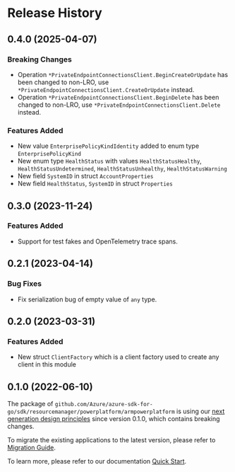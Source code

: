 # Release History

## 0.4.0 (2025-04-07)
### Breaking Changes

- Operation `*PrivateEndpointConnectionsClient.BeginCreateOrUpdate` has been changed to non-LRO, use `*PrivateEndpointConnectionsClient.CreateOrUpdate` instead.
- Operation `*PrivateEndpointConnectionsClient.BeginDelete` has been changed to non-LRO, use `*PrivateEndpointConnectionsClient.Delete` instead.

### Features Added

- New value `EnterprisePolicyKindIdentity` added to enum type `EnterprisePolicyKind`
- New enum type `HealthStatus` with values `HealthStatusHealthy`, `HealthStatusUndetermined`, `HealthStatusUnhealthy`, `HealthStatusWarning`
- New field `SystemID` in struct `AccountProperties`
- New field `HealthStatus`, `SystemID` in struct `Properties`


## 0.3.0 (2023-11-24)
### Features Added

- Support for test fakes and OpenTelemetry trace spans.


## 0.2.1 (2023-04-14)
### Bug Fixes

- Fix serialization bug of empty value of `any` type.


## 0.2.0 (2023-03-31)
### Features Added

- New struct `ClientFactory` which is a client factory used to create any client in this module


## 0.1.0 (2022-06-10)

The package of `github.com/Azure/azure-sdk-for-go/sdk/resourcemanager/powerplatform/armpowerplatform` is using our [next generation design principles](https://azure.github.io/azure-sdk/general_introduction.html) since version 0.1.0, which contains breaking changes.

To migrate the existing applications to the latest version, please refer to [Migration Guide](https://aka.ms/azsdk/go/mgmt/migration).

To learn more, please refer to our documentation [Quick Start](https://aka.ms/azsdk/go/mgmt).